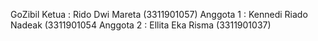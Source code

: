 GoZibil
Ketua   : Rido Dwi Mareta (3311901057)
Anggota 1   : Kennedi Riado Nadeak (3311901054
Anggota 2   : Ellita Eka Risma (3311901037)
